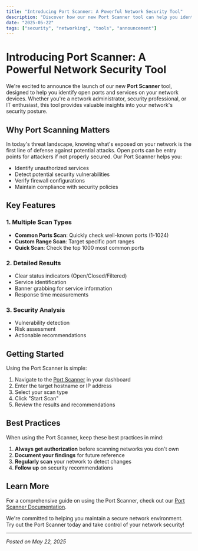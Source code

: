 ```yaml
---
title: "Introducing Port Scanner: A Powerful Network Security Tool"
description: "Discover how our new Port Scanner tool can help you identify and secure open ports on your network"
date: "2025-05-22"
tags: ["security", "networking", "tools", "announcement"]
---
```


# Introducing Port Scanner: A Powerful Network Security Tool

We're excited to announce the launch of our new **Port Scanner** tool, designed to help you identify open ports and services on your network devices. Whether you're a network administrator, security professional, or IT enthusiast, this tool provides valuable insights into your network's security posture.

## Why Port Scanning Matters

In today's threat landscape, knowing what's exposed on your network is the first line of defense against potential attacks. Open ports can be entry points for attackers if not properly secured. Our Port Scanner helps you:

- Identify unauthorized services
- Detect potential security vulnerabilities
- Verify firewall configurations
- Maintain compliance with security policies

## Key Features

### 1. Multiple Scan Types
- **Common Ports Scan**: Quickly check well-known ports (1-1024)
- **Custom Range Scan**: Target specific port ranges
- **Quick Scan**: Check the top 1000 most common ports

### 2. Detailed Results
- Clear status indicators (Open/Closed/Filtered)
- Service identification
- Banner grabbing for service information
- Response time measurements

### 3. Security Analysis
- Vulnerability detection
- Risk assessment
- Actionable recommendations

## Getting Started

Using the Port Scanner is simple:

1. Navigate to the [Port Scanner](/tools/port-scanner) in your dashboard
2. Enter the target hostname or IP address
3. Select your scan type
4. Click "Start Scan"
5. Review the results and recommendations

## Best Practices

When using the Port Scanner, keep these best practices in mind:

1. **Always get authorization** before scanning networks you don't own
2. **Document your findings** for future reference
3. **Regularly scan** your network to detect changes
4. **Follow up** on security recommendations

## Learn More

For a comprehensive guide on using the Port Scanner, check out our [Port Scanner Documentation](/docs/port-scanner-guide).

We're committed to helping you maintain a secure network environment. Try out the Port Scanner today and take control of your network security!

---

*Posted on May 22, 2025*
